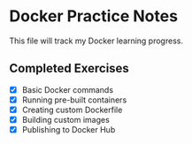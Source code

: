 # Docker Practice Notes
This file will track my Docker learning progress.
## Completed Exercises
- [X] Basic Docker commands
- [X] Running pre-built containers
- [X] Creating custom Dockerfile
- [X] Building custom images
- [X] Publishing to Docker Hub

